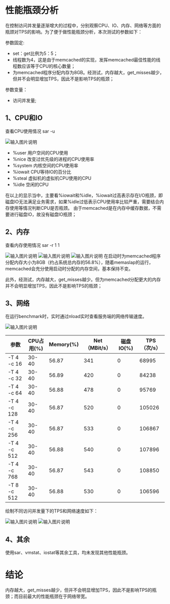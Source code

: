 # 性能瓶颈分析

在控制访问并发量逐渐增大的过程中，分别观察CPU、IO、内存、网络等方面的瓶颈对TPS的影响。为了便于做性能瓶颈分析，本次测试的参数如下：

参数固定:

- set：get比例为5：5；
- 线程数为4，这是由于memcached的实现，发挥memcached最佳性能的线程数应该等于CPU的核心数量；
- 为memcached程序分配内存为8GB。经测试，内存越大，get_misses越少，但并不会明显增加TPS，因此不是影响TPS的瓶颈；

参数变量：

- 访问并发量;

## 1、CPU和IO

查看CPU使用情况 sar -u

![输入图片说明](https://images.gitee.com/uploads/images/2021/0731/152803_c79568dd_5224942.png "image-20210731143204302.png")

- %user   用户空间的CPU使用
- %nice   改变过优先级的进程的CPU使用率
- %system   内核空间的CPU使用率
- %iowait   CPU等待IO的百分比 
- %steal   虚拟机的虚拟机CPU使用的CPU
- %idle   空闲的CPU

在以上的显示当中，主要看%iowait和%idle，%iowait过高表示存在I/O瓶颈，即磁盘IO无法满足业务需求，如果%idle过低表示CPU使用率比较严重，需要结合内存使用等情况判断CPU是否瓶颈。  由于memcached是在内存中缓存数据，不需要进行磁盘IO，故没有磁盘IO瓶颈；

## 2、内存

查看内存使用情况  sar -r 1 1

![输入图片说明](https://images.gitee.com/uploads/images/2021/0731/152820_bdf94529_5224942.png "image-20210731144136572.png")
![输入图片说明](https://images.gitee.com/uploads/images/2021/0731/152834_72119e45_5224942.png "image-20210731144852251.png")
![输入图片说明](https://images.gitee.com/uploads/images/2021/0731/152844_c1aa15e3_5224942.png "image-20210731145503440.png")
在启动时为memcached程序分配内存大小为8GB（约占系统总内存的56.8%），随着memaslap的运行，memcached会充分使用启动时分配的内存空间，基本保持不变。

此外，经测试，内存越大，get_misses越少。但为memcached分配更大的内存并不会明显增加TPS，因此不是影响TPS的瓶颈；

## 3、网络

在运行benchmark时，实时通过nload实时查看服务端的网络传输速度。

![输入图片说明](https://images.gitee.com/uploads/images/2021/0731/152859_0256811d_5224942.png "image-20210731144526192.png")


| 参数        | CPU占用(%) | Memory(%) | Net（MBit/s） | 磁盘IO(%) | TPS（次/s） |
| ----------- | ---------- | --------- | ------------- | --------- | ----------- |
| -T 4 -c 16  | 30-40      | 56.87     | 341           | 0         | 68995       |
| -T 4 -c 32  | 30-40      | 56.89     | 420           | 0         | 84238       |
| -T 4 -c 64  | 30-40      | 56.88     | 478           | 0         | 95769       |
| -T 4 -c 128 | 30-40      | 56.87     | 520           | 0         | 105026      |
| -T 4 -c 256 | 30-40      | 56.87     | 533           | 0         | 106867      |
| -T 4 -c 512 | 30-40      | 56.88     | 540           | 0         | 107896      |
| -T 4 -c 768 | 30-40      | 56.87     | 543           | 0         | 108850      |
| -T 8 -c 512 | 30-40      | 56.88     | 530           | 0         | 106596      |

绘制不同访问并发量下的TPS和网络速度如下：

![输入图片说明](https://images.gitee.com/uploads/images/2021/0731/152912_e7ca539f_5224942.png "image-20210731151611085.png")
![输入图片说明](https://images.gitee.com/uploads/images/2021/0731/152924_0da2a327_5224942.png "image-20210731151624543.png")

## 4、其余

使用sar、vmstat、iostat等其余工具，均未发现其他性能瓶颈。


# 结论

内存越大，get_misses越少，但并不会明显增加TPS，因此不是影响TPS的瓶颈；而目前最大的性能瓶颈在于网络带宽。